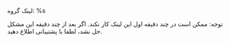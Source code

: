 لینک گروه: %s

توجه: ممکن است در چند دقیقه اول این لینک  کار نکند. اگر بعد از چند دقیقه این مشکل حل نشد، لطفا با پشتیبانی اطلاع  دهید.
